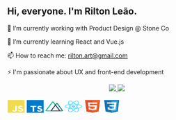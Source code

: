 ## Hi, everyone. I'm Rilton Leão.

🔭 I’m currently working with Product Design @ Stone Co

🌱 I’m currently learning React and Vue.js

📫 How to reach me: rilton.art@gmail.com

⚡ I'm passionate about UX and front-end development

<div align="center">
  <a href="https://github.com/riltonjunior">
  <img height="180em" src="https://github-readme-stats.vercel.app/api?username=riltonjunior&show_icons=true&theme=dracula&include_all_commits=true&count_private=true"/>
  <img height="180em" src="https://github-readme-stats.vercel.app/api/top-langs/?username=riltonjunior&layout=compact&langs_count=7&theme=dracula"/>
</div>
<div style="display: inline-block"><br>
  <img align="center" alt="Rilton-Js" height="30" width="40" src="https://raw.githubusercontent.com/devicons/devicon/master/icons/javascript/javascript-plain.svg">
  <img align="center" alt="Rilton-Ts" height="30" width="40" src="https://raw.githubusercontent.com/devicons/devicon/master/icons/typescript/typescript-plain.svg"
  <img align="center" alt="Rilton-Vuejs" height="30" width="40" src="https://raw.githubusercontent.com/devicons/devicon/master/icons/vuejs/vuejs-original.svg">
  <img align="center" alt="Rilton-Nuxt" height="30" width="40" src="https://raw.githubusercontent.com/devicons/devicon/master/icons/nuxtjs/nuxtjs-original.svg">
  <img align="center" alt="Rilton-React" height="30" width="40" src="https://raw.githubusercontent.com/devicons/devicon/master/icons/react/react-original.svg">
  <img align="center" alt="Rilton-HTML" height="30" width="40" src="https://raw.githubusercontent.com/devicons/devicon/master/icons/html5/html5-original.svg">
  <img align="center" alt="Rilton-CSS" height="30" width="40" src="https://raw.githubusercontent.com/devicons/devicon/master/icons/css3/css3-original.svg">
</div>
